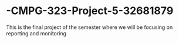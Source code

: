 # -CMPG-323-Project-5-32681879
This is the final project of the semester where we will be focusing on reporting and monitoring
